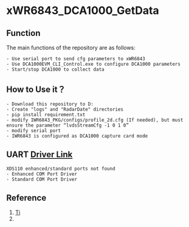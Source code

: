 # xWR6843_DCA1000_GetData

## Function 

The main functions of the repository are as follows:

    - Use serial port to send cfg parameters to xWR6843 
    - Use DCA1000EVM_CLI_Control.exe to configure DCA1000 parameters
    - Start/stop DCA1000 to collect data


## How to Use it？
    - Download this repository to D:
    - Create "logs" and "RadarDate" directories
    - pip install requirement.txt
    - modify IWR6843_PKG/configs/profile_2d.cfg (If needed), but must ensure the parameter “lvdsStreamCfg -1 0 1 0”
    - modify serial port
    - IWR6843 is configured as DCA1000 capture card mode


## UART [Driver Link](https://www.silabs.com/developers/usb-to-uart-bridge-vcp-drivers)
    XDS110 enhanced/standard ports not found
    - Enhanced COM Port Driver
    - Standard COM Port Driver
    


## Reference

1. [Ti](https://www.ti.com/)
2. 
